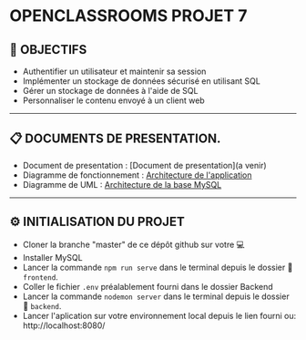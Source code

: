 # OPENCLASSROOMS PROJET 7 

## :flags: __OBJECTIFS__
* Authentifier un utilisateur et maintenir sa session
* Implémenter un stockage de données sécurisé en utilisant SQL
* Gérer un stockage de données à l'aide de SQL
* Personnaliser le contenu envoyé à un client web


---
## :clipboard: DOCUMENTS DE PRESENTATION.

* Document de presentation : [Document de presentation](a venir)
* Diagramme de fonctionnement : [Architecture de l'application](https://drive.google.com/file/d/1aDGWIMnIU32-ito07VZYGb0Vac0wljfL/view?usp=sharing)
* Diagramme de UML : [Architecture de la base MySQL](https://drive.google.com/file/d/1c0JMPPTCUPIcksLSxnptGqlzfHVk_J3L/view?usp=sharing)
---

## :gear: INITIALISATION DU PROJET

* Cloner la branche "master" de ce dépôt github sur votre :computer:
* Installer MySQL
* Lancer la commande `npm run serve` dans le terminal depuis le dossier :file_folder: `frontend`.
* Coller le fichier `.env` préalablement fourni dans le dossier Backend
* Lancer la commande `nodemon server` dans le terminal depuis le dossier :file_folder: `backend`.
* Lancer l'aplication sur votre environnement local depuis le lien fourni ou: http://localhost:8080/

